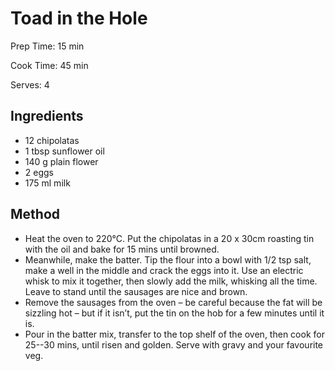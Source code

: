 # Toad in the Hole

Prep Time: 15 min

Cook Time: 45 min

Serves: 4

## Ingredients

- 12 chipolatas
- 1 tbsp sunflower oil
- 140 g plain flower
- 2 eggs
- 175 ml milk

## Method

- Heat the oven to 220°C. Put the chipolatas in a 20 x 30cm roasting tin with the oil and bake for 15 mins until browned.
- Meanwhile, make the batter. Tip the flour into a bowl with 1/2 tsp salt, make a well in the middle and crack the eggs into it. Use an electric whisk to mix it together, then slowly add the milk, whisking all the time. Leave to stand until the sausages are nice and brown.
- Remove the sausages from the oven – be careful because the fat will be sizzling hot – but if it isn’t, put the tin on the hob for a few minutes until it is.
- Pour in the batter mix, transfer to the top shelf of the oven, then cook for 25--30 mins, until risen and golden. Serve with gravy and your favourite veg.
